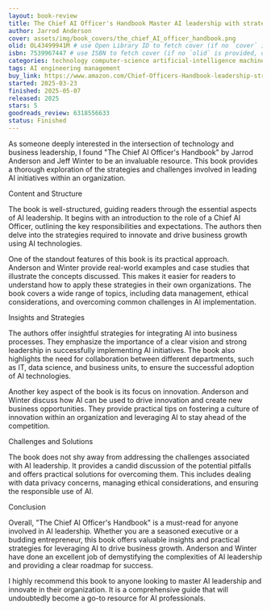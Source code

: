 ```yaml
---
layout: book-review
title: The Chief AI Officer's Handbook Master AI leadership with strategies to innovate, overcome challenges, and drive business growth
author: Jarrod Anderson
cover: assets/img/book_covers/the_chief_AI_officer_handbook.png
olid: OL43499941M # use Open Library ID to fetch cover (if no `cover` is provided)
isbn: 7539967447 # use ISBN to fetch cover (if no `olid` is provided, dashes are optional)
categories: technology computer-science artificial-intelligence machine-learning
tags: AI engineering management
buy_link: https://www.amazon.com/Chief-Officers-Handbook-leadership-strategies/dp/1836200854
started: 2025-03-23
finished: 2025-05-07
released: 2025
stars: 5
goodreads_review: 6318556633
status: Finished
---
```



As someone deeply interested in the intersection of technology and business leadership, I found "The Chief AI Officer's Handbook" by Jarrod Anderson and Jeff Winter to be an invaluable resource. This book provides a thorough exploration of the strategies and challenges involved in leading AI initiatives within an organization.

Content and Structure

The book is well-structured, guiding readers through the essential aspects of AI leadership. It begins with an introduction to the role of a Chief AI Officer, outlining the key responsibilities and expectations. The authors then delve into the strategies required to innovate and drive business growth using AI technologies.

One of the standout features of this book is its practical approach. Anderson and Winter provide real-world examples and case studies that illustrate the concepts discussed. This makes it easier for readers to understand how to apply these strategies in their own organizations. The book covers a wide range of topics, including data management, ethical considerations, and overcoming common challenges in AI implementation.

Insights and Strategies

The authors offer insightful strategies for integrating AI into business processes. They emphasize the importance of a clear vision and strong leadership in successfully implementing AI initiatives. The book also highlights the need for collaboration between different departments, such as IT, data science, and business units, to ensure the successful adoption of AI technologies.

Another key aspect of the book is its focus on innovation. Anderson and Winter discuss how AI can be used to drive innovation and create new business opportunities. They provide practical tips on fostering a culture of innovation within an organization and leveraging AI to stay ahead of the competition.

Challenges and Solutions

The book does not shy away from addressing the challenges associated with AI leadership. It provides a candid discussion of the potential pitfalls and offers practical solutions for overcoming them. This includes dealing with data privacy concerns, managing ethical considerations, and ensuring the responsible use of AI.

Conclusion

Overall, "The Chief AI Officer's Handbook" is a must-read for anyone involved in AI leadership. Whether you are a seasoned executive or a budding entrepreneur, this book offers valuable insights and practical strategies for leveraging AI to drive business growth. Anderson and Winter have done an excellent job of demystifying the complexities of AI leadership and providing a clear roadmap for success.

I highly recommend this book to anyone looking to master AI leadership and innovate in their organization. It is a comprehensive guide that will undoubtedly become a go-to resource for AI professionals.
